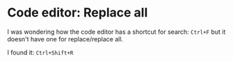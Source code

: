 # Code editor: Replace all

I was wondering how the code editor has a shortcut for search: `Ctrl+F`
but it doesn't have one for replace/replace all.

I found it: `Ctrl+Shift+R`
